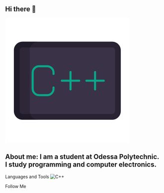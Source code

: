  ## Hi there 👋
[![Header](https://github.com/Egor6052/egor6052/blob/NewSite/assets/1324-c-code-language.gif)](https://github.com/Egor6052?tab=repositories)

## About me: I am a student at Odessa Polytechnic. I study programming and computer electronics.

Languages and Tools
![C++](https://img.shields.io/badge/<C++>-<#3498db>)

Follow Me


<!--

**Egor6052/egor6052** is a ✨ _special_ ✨ repository because its `README.md` (this file) appears on your GitHub profile.

Here are some ideas to get you started:

- 🔭 I’m currently working on ...
- 🌱 I’m currently learning ...
- 👯 I’m looking to collaborate on ...
- 🤔 I’m looking for help with ...
- 💬 Ask me about ...
- 📫 How to reach me: ...
- 😄 Pronouns: ...
- ⚡ Fun fact: ...
 -->

